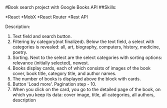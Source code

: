 #Book search project with Google Books API
##Skills:

*React
*MobX
*React Router
*Rest API

Description:

1) Text field and search button.
2) Filtering by category(not finalized). Below the text field, a select with categories is revealed: all, art, biography, computers, history, medicine, poetry.
3) Sorting. Next to the select are the select categories with sorting options: relevance (initially selected), newest.
4) Books display cards, each of which consists of images of the book cover, book title, category title, and author names.
5) The number of books is displayed above the block with cards.
6) Button 'Load more'. Pagination step - 10.
7) When you click on the card, you go to the detailed page of the book, on which you keep its data: cover image, title, all categories, all authors, description
